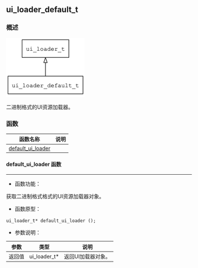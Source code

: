 ## ui\_loader\_default\_t
### 概述
![image](images/ui_loader_default_t_0.png)


 二进制格式的UI资源加载器。



### 函数
<p id="ui_loader_default_t_methods">

| 函数名称 | 说明 | 
| -------- | ------------ | 
| <a href="#ui_loader_default_t_default_ui_loader">default\_ui\_loader</a> |  |
#### default\_ui\_loader 函数
-----------------------

* 函数功能：

> <p id="ui_loader_default_t_default_ui_loader">
 获取二进制格式格式的UI资源加载器对象。





* 函数原型：

```
ui_loader_t* default_ui_loader ();
```

* 参数说明：

| 参数 | 类型 | 说明 |
| -------- | ----- | --------- |
| 返回值 | ui\_loader\_t* | 返回UI加载器对象。 |
